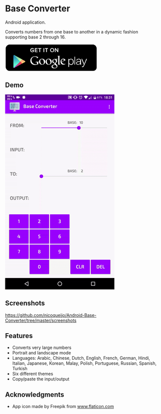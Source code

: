 # Base Converter
Android application.

Converts numbers from one base to another in a dynamic fashion supporting base 2 through 16.

<a href="https://play.google.com/store/apps/details?id=com.nicoqueijo.android.baseconverter" target="_blank">
<img src="screenshots/google_play.png" a_blank href="https://play.google.com/store/apps/details?id=com.nicoqueijo.android.baseconverter">
</a>

## Demo

<img src="screenshots/demo_gif.gif">

## Screenshots
https://github.com/nicoqueijo/Android-Base-Converter/tree/master/screenshots

## Features
* Converts very large numbers
* Portrait and landscape mode
* Languages:
  Arabic, Chinese, Dutch, English, French, German, Hindi, Italian, Japanese, Korean, Malay, Polish, Portuguese, Russian, Spanish, Turkish
* Six different themes
* Copy/paste the input/output

## Acknowledgments

* App icon made by Freepik from www.flaticon.com

